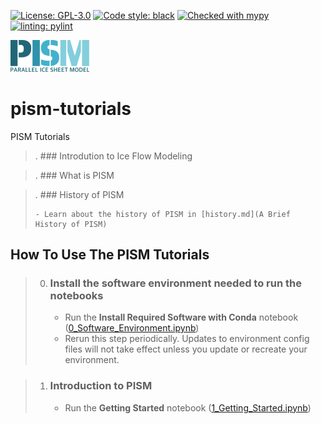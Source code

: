 [![License: GPL-3.0](https://img.shields.io:/github/license/pism/pypac)](https://opensource.org/licenses/GPL-3.0)
[![Code style: black](https://img.shields.io/badge/code%20style-black-000000.svg)](https://github.com/psf/black)
[![Checked with mypy](http://www.mypy-lang.org/static/mypy_badge.svg)](http://mypy-lang.org/)
[![linting: pylint](https://img.shields.io/badge/linting-pylint-yellowgreen)](https://github.com/pylint-dev/pylint)


<img src="pism_logo.png" alt="PISM logo" width="25%"/>


# pism-tutorials
PISM Tutorials

>. ### Introdution to Ice Flow Modeling

>. ### What is PISM

>. ### History of PISM
>
>     - Learn about the history of PISM in [history.md](A Brief History of PISM)

## How To Use The PISM Tutorials

>0. ### Install the software environment needed to run the notebooks
>
>    - Run the **Install Required Software with Conda** notebook ([0_Software_Environment.ipynb](0_Software_Environment.ipynb))
>    - Rerun this step periodically. Updates to environment config files will not take effect unless you update or recreate your environment.
>

>1. ### Introduction to PISM
>
>    - Run the **Getting Started** notebook ([1_Getting_Started.ipynb](1_Getting_Started.ipynb))
